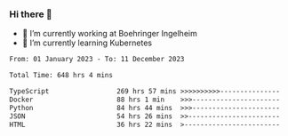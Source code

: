 ### Hi there 👋
- 🔭 I’m currently working at Boehringer Ingelheim
- 🌱 I’m currently learning Kubernetes

 
<!--START_SECTION:waka-->

```txt
From: 01 January 2023 - To: 11 December 2023

Total Time: 648 hrs 4 mins

TypeScript                 269 hrs 57 mins >>>>>>>>>>---------------   41.66 %
Docker                     88 hrs 1 min    >>>----------------------   13.58 %
Python                     84 hrs 44 mins  >>>----------------------   13.08 %
JSON                       54 hrs 26 mins  >>-----------------------   08.40 %
HTML                       36 hrs 22 mins  >------------------------   05.61 %
```

<!--END_SECTION:waka-->

 
